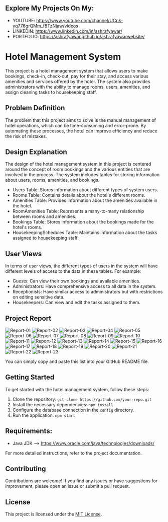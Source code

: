 ## Explore My Projects On My:
  - YOUTUBE: https://www.youtube.com/channel/UCpk-yq776grQMm_f8TzNjaw/videos
  - LINKEDIN: https://www.linkedin.com/in/ashrafyawar/
  - PORTFOLIO: https://ashrafyawar.github.io/ashrafyawarwebsite/

# Hotel Management System

This project is a hotel management system that allows users to make bookings, check-in, check-out, pay for their stay, and access various amenities and services offered by the hotel. The system also provides administrators with the ability to manage rooms, users, amenities, and assign cleaning tasks to housekeeping staff.

## Problem Definition

The problem that this project aims to solve is the manual management of hotel operations, which can be time-consuming and error-prone. By automating these processes, the hotel can improve efficiency and reduce the risk of mistakes.

## Design Explanation

The design of the hotel management system in this project is centered around the concept of room bookings and the various entities that are involved in the process. The system includes tables for storing information about users, rooms, amenities, and bookings.

- Users Table: Stores information about different types of system users.
- Rooms Table: Contains details about the hotel's different rooms.
- Amenities Table: Provides information about the amenities available in the hotel.
- RoomAmenities Table: Represents a many-to-many relationship between rooms and amenities.
- Bookings Table: Stores information about the bookings made for the hotel's rooms.
- HousekeepingSchedules Table: Maintains information about the tasks assigned to housekeeping staff.

## User Views

In terms of user views, the different types of users in the system will have different levels of access to the data in these tables. For example:

- Guests: Can view their own bookings and available amenities.
- Administrators: Have comprehensive access to all data in the system.
- Receptionists: Have similar access to administrators but with restrictions on editing sensitive data.
- Housekeepers: Can view and edit the tasks assigned to them.

## Project Report

![Report-01](https://github.com/ashrafyawar/Hotel-Management-System-Back-End-Spring-Boot-Project/assets/32710632/f5948c8b-3af1-40e5-bb57-58aadc156c08)
![Report-02](https://github.com/ashrafyawar/Hotel-Management-System-Back-End-Spring-Boot-Project/assets/32710632/92273874-194a-4ba4-ba95-0ac4d6d90475)
![Report-03](https://github.com/ashrafyawar/Hotel-Management-System-Back-End-Spring-Boot-Project/assets/32710632/49e86555-0021-4354-b8af-6de639894a8e)
![Report-04](https://github.com/ashrafyawar/Hotel-Management-System-Back-End-Spring-Boot-Project/assets/32710632/4d971711-a628-4048-997a-b38e40d8d4c9)
![Report-05](https://github.com/ashrafyawar/Hotel-Management-System-Back-End-Spring-Boot-Project/assets/32710632/746e3990-c7d6-4e24-9bb1-bc3efcbd5ccc)
![Report-06](https://github.com/ashrafyawar/Hotel-Management-System-Back-End-Spring-Boot-Project/assets/32710632/65023f57-6d38-4d88-9bed-acc125334d1f)
![Report-07](https://github.com/ashrafyawar/Hotel-Management-System-Back-End-Spring-Boot-Project/assets/32710632/8a7e6b1e-3648-45fe-b005-313fb15b0714)
![Report-08](https://github.com/ashrafyawar/Hotel-Management-System-Back-End-Spring-Boot-Project/assets/32710632/0c209426-c74a-4a91-9587-3f4a2ba5ef96)
![Report-09](https://github.com/ashrafyawar/Hotel-Management-System-Back-End-Spring-Boot-Project/assets/32710632/7b2ae1b7-081d-4610-af8f-888912eba45f)
![Report-10](https://github.com/ashrafyawar/Hotel-Management-System-Back-End-Spring-Boot-Project/assets/32710632/763cea8a-6bf3-4291-b4f1-d7919966a66a)
![Report-11](https://github.com/ashrafyawar/Hotel-Management-System-Back-End-Spring-Boot-Project/assets/32710632/5fe51003-7c13-4cf5-acd5-b4cfe7ea315b)
![Report-12](https://github.com/ashrafyawar/Hotel-Management-System-Back-End-Spring-Boot-Project/assets/32710632/06a66d75-69f8-45e8-8084-47a27c311362)
![Report-13](https://github.com/ashrafyawar/Hotel-Management-System-Back-End-Spring-Boot-Project/assets/32710632/ecb213c4-ad9d-4fb4-9b66-340013502662)
![Report-14](https://github.com/ashrafyawar/Hotel-Management-System-Back-End-Spring-Boot-Project/assets/32710632/86f2ec3c-af45-4e80-86dc-803cbab3c521)
![Report-15](https://github.com/ashrafyawar/Hotel-Management-System-Back-End-Spring-Boot-Project/assets/32710632/8630719e-53a2-4bf2-b6f2-58c04159d52b)
![Report-16](https://github.com/ashrafyawar/Hotel-Management-System-Back-End-Spring-Boot-Project/assets/32710632/6f3c72b4-59ff-4374-a321-60027e098b21)
![Report-17](https://github.com/ashrafyawar/Hotel-Management-System-Back-End-Spring-Boot-Project/assets/32710632/a39c6654-6708-48ed-b361-c3375f3c20da)
![Report-18](https://github.com/ashrafyawar/Hotel-Management-System-Back-End-Spring-Boot-Project/assets/32710632/fe73fced-df3b-426d-b17f-c5343f893311)
![Report-19](https://github.com/ashrafyawar/Hotel-Management-System-Back-End-Spring-Boot-Project/assets/32710632/0a3af554-cf62-4d8c-b414-f39c077bbe9f)
![Report-20](https://github.com/ashrafyawar/Hotel-Management-System-Back-End-Spring-Boot-Project/assets/32710632/7d6e81f7-fbe2-4e96-b2a9-12d725888630)
![Report-21](https://github.com/ashrafyawar/Hotel-Management-System-Back-End-Spring-Boot-Project/assets/32710632/92606000-3fbf-47f2-ae2a-dcdb38157092)
![Report-22](https://github.com/ashrafyawar/Hotel-Management-System-Back-End-Spring-Boot-Project/assets/32710632/098ce363-dfab-4672-909b-4143ce9f79f3)
![Report-23](https://github.com/ashrafyawar/Hotel-Management-System-Back-End-Spring-Boot-Project/assets/32710632/3af2f8e2-3fc0-42f1-89c8-b60f2902af53)

You can simply copy and paste this list into your GitHub README file.

## Getting Started
To get started with the hotel management system, follow these steps:

1. Clone the repository: `git clone https://github.com/your-repo.git`
2. Install the necessary dependencies: `npm install`
3. Configure the database connection in the `config` directory.
4. Run the application: `npm start`

## Requirements:

- Java JDK --> https://www.oracle.com/java/technologies/downloads/

For more detailed instructions, refer to the project documentation.

## Contributing

Contributions are welcome! If you find any issues or have suggestions for improvement, please open an issue or submit a pull request.

## License

This project is licensed under the [MIT License](LICENSE).
